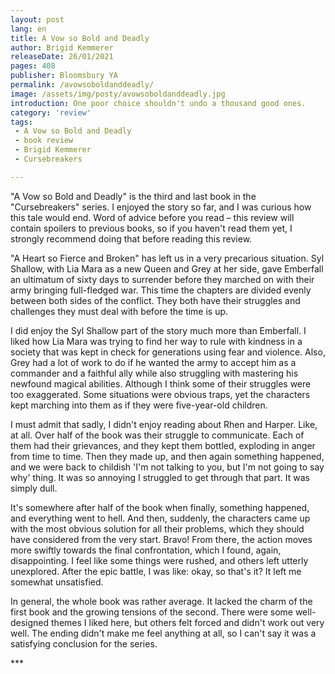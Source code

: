 ```yaml
---
layout: post
lang: en
title: A Vow so Bold and Deadly
author: Brigid Kemmerer
releaseDate: 26/01/2021
pages: 408
publisher: Bloomsbury YA
permalink: /avowsoboldanddeadly/
image: /assets/img/posty/avowsoboldanddeadly.jpg
introduction: One poor choice shouldn't undo a thousand good ones.
category: 'review'
tags:
 - A Vow so Bold and Deadly
 - book review
 - Brigid Kemmerer
 - Cursebreakers

---
```

  "A Vow so Bold and Deadly" is the third and last book in the "Cursebreakers" series. I enjoyed the story so far, and I was curious how this tale would end. Word of advice before you read – this review will contain spoilers to previous books, so if you haven't read them yet, I strongly recommend doing that before reading this review.

  "A Heart so Fierce and Broken" has left us in a very precarious situation. Syl Shallow, with Lia Mara as a new Queen and Grey at her side, gave Emberfall an ultimatum of sixty days to surrender before they marched on with their army bringing full-fledged war. This time the chapters are divided evenly between both sides of the conflict. They both have their struggles and challenges they must deal with before the time is up.

  I did enjoy the Syl Shallow part of the story much more than Emberfall. I liked how Lia Mara was trying to find her way to rule with kindness in a society that was kept in check for generations using fear and violence. Also, Grey had a lot of work to do if he wanted the army to accept him as a commander and a faithful ally while also struggling with mastering his newfound magical abilities. Although I think some of their struggles were too exaggerated. Some situations were obvious traps, yet the characters kept marching into them as if they were five-year-old children.

  I must admit that sadly, I didn't enjoy reading about Rhen and Harper. Like, at all. Over half of the book was their struggle to communicate. Each of them had their grievances, and they kept them bottled, exploding in anger from time to time. Then they made up, and then again something happened, and we were back to childish 'I'm not talking to you, but I'm not going to say why' thing. It was so annoying I struggled to get through that part. It was simply dull.

  It's somewhere after half of the book when finally, something happened, and everything went to hell. And then, suddenly, the characters came up with the most obvious solution for all their problems, which they should have considered from the very start. Bravo! From there, the action moves more swiftly towards the final confrontation, which I found, again, disappointing. I feel like some things were rushed, and others left utterly unexplored. After the epic battle, I was like: okay, so that's it? It left me somewhat unsatisfied. 

  In general, the whole book was rather average. It lacked the charm of the first book and the growing tensions of the second. There were some well-designed themes I liked here, but others felt forced and didn't work out very well.  The ending didn't make me feel anything at all, so I can't say it was a satisfying conclusion for the series.

  \*\*\*

